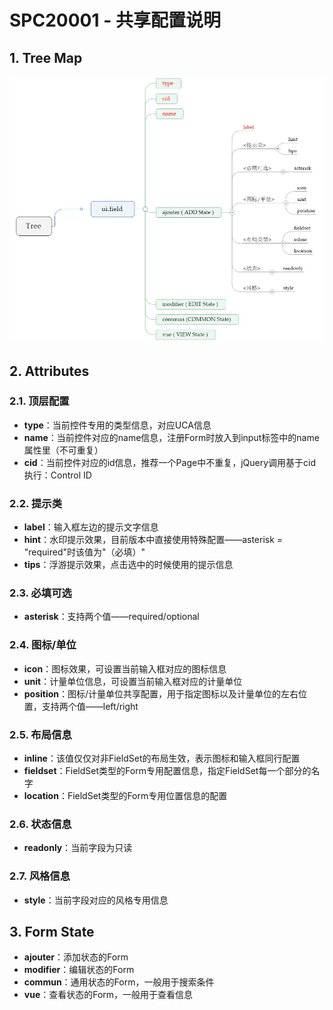 # SPC20001 - 共享配置说明

## 1. Tree Map

![](/_images/specs/specs/spec-20001-01.JPG)

## 2. Attributes

### 2.1. 顶层配置

* **type**：当前控件专用的类型信息，对应UCA信息
* **name**：当前控件对应的name信息，注册Form时放入到input标签中的name属性里（不可重复）
* **cid**：当前控件对应的id信息，推荐一个Page中不重复，jQuery调用基于cid执行：Control ID

### 2.2. 提示类

* **label**：输入框左边的提示文字信息
* **hint**：水印提示效果，目前版本中直接使用特殊配置——asterisk = "required"时该值为"（必填）"
* **tips**：浮游提示效果，点击选中的时候使用的提示信息

### 2.3. 必填可选

* **asterisk**：支持两个值——required/optional

### 2.4. 图标/单位

* **icon**：图标效果，可设置当前输入框对应的图标信息
* **unit**：计量单位信息，可设置当前输入框对应的计量单位
* **position**：图标/计量单位共享配置，用于指定图标以及计量单位的左右位置，支持两个值——left/right

### 2.5. 布局信息

* **inline**：该值仅仅对非FieldSet的布局生效，表示图标和输入框同行配置
* **fieldset**：FieldSet类型的Form专用配置信息，指定FieldSet每一个部分的名字
* **location**：FieldSet类型的Form专用位置信息的配置

### 2.6. 状态信息

* **readonly**：当前字段为只读

### 2.7. 风格信息

* **style**：当前字段对应的风格专用信息

## 3. Form State

* **ajouter**：添加状态的Form
* **modifier**：编辑状态的Form
* **commun**：通用状态的Form，一般用于搜索条件
* **vue**：查看状态的Form，一般用于查看信息



